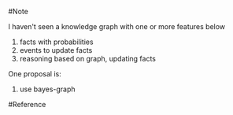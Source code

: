 
#Note

I haven't seen a knowledge graph with one or more features below
1. facts with probabilities
2. events to update facts
3. reasoning based on graph, updating facts

One proposal is:
1. use bayes-graph

#Reference

